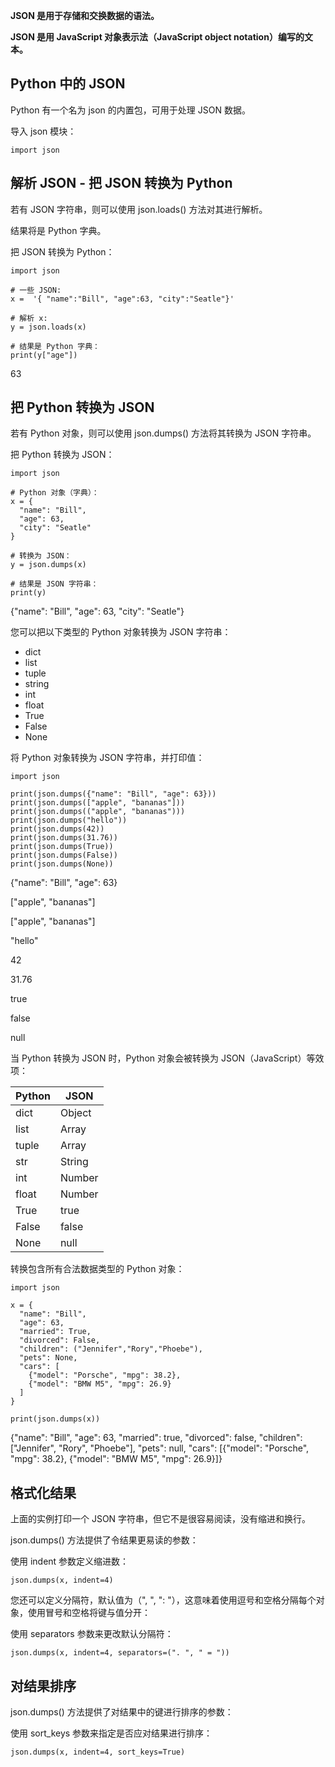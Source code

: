 **JSON 是用于存储和交换数据的语法。**

**JSON 是用 JavaScript 对象表示法（JavaScript object notation）编写的文本。**

## Python 中的 JSON

Python 有一个名为 json 的内置包，可用于处理 JSON 数据。

导入 json 模块：

```
import json
```

## 解析 JSON - 把 JSON 转换为 Python

若有 JSON 字符串，则可以使用 json.loads() 方法对其进行解析。

结果将是 Python 字典。

把 JSON 转换为 Python：

```
import json

# 一些 JSON:
x =  '{ "name":"Bill", "age":63, "city":"Seatle"}'

# 解析 x:
y = json.loads(x)

# 结果是 Python 字典：
print(y["age"])
```

63

## 把 Python 转换为 JSON

若有 Python 对象，则可以使用 json.dumps() 方法将其转换为 JSON 字符串。

把 Python 转换为 JSON：

```
import json

# Python 对象（字典）：
x = {
  "name": "Bill",
  "age": 63,
  "city": "Seatle"
}

# 转换为 JSON：
y = json.dumps(x)

# 结果是 JSON 字符串：
print(y)
```

{"name": "Bill", "age": 63, "city": "Seatle"}

您可以把以下类型的 Python 对象转换为 JSON 字符串：

-   dict
-   list
-   tuple
-   string
-   int
-   float
-   True
-   False
-   None

将 Python 对象转换为 JSON 字符串，并打印值：

```
import json

print(json.dumps({"name": "Bill", "age": 63}))
print(json.dumps(["apple", "bananas"]))
print(json.dumps(("apple", "bananas")))
print(json.dumps("hello"))
print(json.dumps(42))
print(json.dumps(31.76))
print(json.dumps(True))
print(json.dumps(False))
print(json.dumps(None))
```

{"name": "Bill", "age": 63}

["apple", "bananas"]

["apple", "bananas"]

"hello"

42

31.76

true

false

null

当 Python 转换为 JSON 时，Python 对象会被转换为 JSON（JavaScript）等效项：

| Python | JSON   |
|--------|--------|
| dict   | Object |
| list   | Array  |
| tuple  | Array  |
| str    | String |
| int    | Number |
| float  | Number |
| True   | true   |
| False  | false  |
| None   | null   |

转换包含所有合法数据类型的 Python 对象：

```
import json

x = {
  "name": "Bill",
  "age": 63,
  "married": True,
  "divorced": False,
  "children": ("Jennifer","Rory","Phoebe"),
  "pets": None,
  "cars": [
    {"model": "Porsche", "mpg": 38.2},
    {"model": "BMW M5", "mpg": 26.9}
  ]
}

print(json.dumps(x))
```

{"name": "Bill", "age": 63, "married": true, "divorced": false, "children": ["Jennifer", "Rory", "Phoebe"], "pets": null, "cars": [{"model": "Porsche", "mpg": 38.2}, {"model": "BMW M5", "mpg": 26.9}]}

## 格式化结果

上面的实例打印一个 JSON 字符串，但它不是很容易阅读，没有缩进和换行。

json.dumps() 方法提供了令结果更易读的参数：

使用 indent 参数定义缩进数：

```
json.dumps(x, indent=4)
```

您还可以定义分隔符，默认值为（", ", ": "），这意味着使用逗号和空格分隔每个对象，使用冒号和空格将键与值分开：

使用 separators 参数来更改默认分隔符：

```
json.dumps(x, indent=4, separators=(". ", " = "))
```

## 对结果排序

json.dumps() 方法提供了对结果中的键进行排序的参数：

使用 sort_keys 参数来指定是否应对结果进行排序：

```
json.dumps(x, indent=4, sort_keys=True)
```
